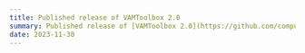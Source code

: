 ```yaml
---
title: Published release of VAMToolbox 2.0
summary: Published release of [VAMToolbox 2.0](https://github.com/computed-axial-lithography/VAMToolbox/tree/v2.0.0), a Python toolbox for generating and optimizing digital light projections for volumetric additive manfacturing. Version 2.0 includes new generalized loss function, ray tracing propagator, and a substantially improved OpenGL voxelizer.
date: 2023-11-30
---
```

